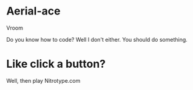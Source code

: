 # Aerial-ace
Vroom

Do you know how to code?
Well I don't either. 
You should do something.
# Like click a button?
Well, then play
Nitrotype.com 
